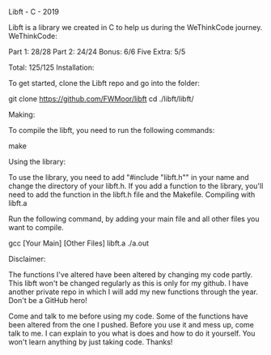 Libft - C - 2019

Libft is a library we created in C to help us during the WeThinkCode journey.
WeThinkCode:

Part 1: 28/28
Part 2: 24/24
Bonus: 6/6
Five Extra: 5/5

Total: 125/125
Installation:

To get started, clone the Libft repo and go into the folder:

git clone https://github.com/FWMoor/libft
cd ./libft/libft/

Making:

To compile the libft, you need to run the following commands:

make

Using the library:

To use the library, you need to add "#include "libft.h"" in your name and change the directory of your libft.h. If you add a function to the library, you'll need to add the function in the libft.h file and the Makefile.
Compiling with libft.a

Run the following command, by adding your main file and all other files you want to compile.

gcc [Your Main] [Other Files] libft.a
./a.out

Disclaimer:

The functions I've altered have been altered by changing my code partly. This libft won't be changed regularly as this is only for my github. I have another private repo in which I will add my new functions through the year.
Don't be a GitHub hero!

Come and talk to me before using my code. Some of the functions have been altered from the one I pushed. Before you use it and mess up, come talk to me. I can explain to you what is does and how to do it yourself. You won't learn anything by just taking code. Thanks!